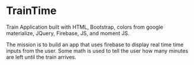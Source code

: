 # TrainTime

Train Application built with HTML, Bootstrap, colors from google materialize, JQuery, Firebase, JS, and moment JS.

The mission is to build an app that uses firebase to display real time time inputs from the user. Some math is used to tell the user how many minutes are left until the train arrives.
